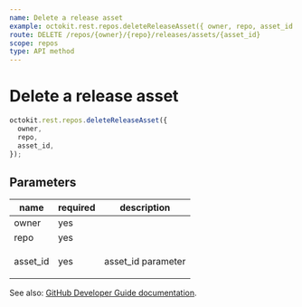 ```yaml
---
name: Delete a release asset
example: octokit.rest.repos.deleteReleaseAsset({ owner, repo, asset_id })
route: DELETE /repos/{owner}/{repo}/releases/assets/{asset_id}
scope: repos
type: API method
---
```


# Delete a release asset

```js
octokit.rest.repos.deleteReleaseAsset({
  owner,
  repo,
  asset_id,
});
```

## Parameters

<table>
  <thead>
    <tr>
      <th>name</th>
      <th>required</th>
      <th>description</th>
    </tr>
  </thead>
  <tbody>
    <tr><td>owner</td><td>yes</td><td>

</td></tr>
<tr><td>repo</td><td>yes</td><td>

</td></tr>
<tr><td>asset_id</td><td>yes</td><td>

asset_id parameter

</td></tr>
  </tbody>
</table>

See also: [GitHub Developer Guide documentation](https://docs.github.com/rest/reference/repos#delete-a-release-asset).

